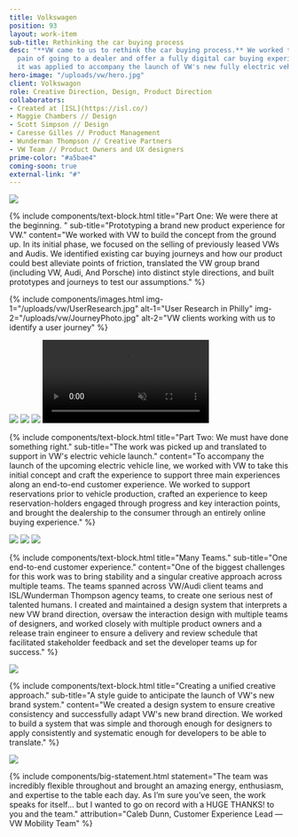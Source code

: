 ```yaml
---
title: Volkswagen
position: 93
layout: work-item
sub-title: Rethinking the car buying process
desc: "**VW came to us to rethink the car buying process.** We worked to ditch the
  pain of going to a dealer and offer a fully digital car buying experience. Later,
  it was applied to accompany the launch of VW's new fully electric vehicles."
hero-image: "/uploads/vw/hero.jpg"
client: Volkswagon
role: Creative Direction, Design, Product Direction
collaborators:
- Created at [ISL](https://isl.co/)
- Maggie Chambers // Design
- Scott Simpson // Design
- Caresse Gilles // Product Management
- Wunderman Thompson // Creative Partners
- VW Team // Product Owners and UX designers
prime-color: "#a5bae4"
coming-soon: true
external-link: "#"
---
```


<img class="padded-image" src="/uploads/vw/MogoHighlight.jpg">

<!-- <video class="inlineVideo" autoplay>
    <source src="/uploads/vw/VW_Master_Prototype-vdp2.mp4" type="video/mp4">
</video> -->

{% include components/text-block.html
    title="Part One: We were there at the beginning.  "
    sub-title="Prototyping a brand new product experience for VW."
    content="We worked with VW to build the concept from the ground up. In its initial phase, we focused on the selling of previously leased VWs and Audis. We identified existing car buying journeys and how our product could best alleviate points of friction, translated the VW group brand (including VW, Audi, And Porsche) into distinct style directions, and built prototypes and journeys to test our assumptions."
%}

{% include components/images.html
    img-1="/uploads/vw/UserResearch.jpg"
    alt-1="User Research in Philly"
    img-2="/uploads/vw/JourneyPhoto.jpg"
    alt-2="VW clients working with us to identify a user journey"
%}

<img class="padded-image" src="/uploads/vw/Journey.jpg">

<img class="padded-image" src="/uploads/vw/designdirections.jpg">

<img class="fullWidth-image" src="/uploads/vw/comps.jpg">

<video class="paddedVideo" autoplay controls loop muted>
    <source src="/uploads/vw/selectiontrimdown4_dowsized.mp4" type="video/mp4">
</video>


{% include components/text-block.html
    title="Part Two: We must have done something right."
    sub-title="The work was picked up and translated to support in VW's electric vehicle launch."
    content="To accompany the launch of the upcoming electric vehicle line, we worked with VW to take this initial concept and craft the experience to support three main experiences along an end-to-end customer experience. We worked to support reservations prior to vehicle production, crafted an experience to keep reservation-holders engaged through progress and key interaction points, and brought the dealership to the consumer through an entirely online buying experience."
%}

<img class="fullWidth-image" src="/uploads/vw/CW5comps1.jpg">
<img class="fullWidth-image" src="/uploads/vw/CW5comps2.jpg">
<img class="padded-image" src="/uploads/vw/CW5comps3.jpg">

{% include components/text-block.html
    title="Many Teams."
    sub-title="One end-to-end customer experience."
    content="One of the biggest challenges for this work was to bring stability and a singular creative approach across multiple teams. The teams spanned across VW/Audi client teams and ISL/Wunderman Thompson agency teams, to create one serious nest of talented humans. I created and maintained a design system that interprets a new VW brand direction, oversaw the interaction design with multiple teams of designers, and worked closely with multiple product owners and a release train engineer to ensure a delivery and review schedule that facilitated stakeholder feedback and set the developer teams up for success."
%}

<img class="padded-image" src="/uploads/vw/flow.jpg">

{% include components/text-block.html
    title="Creating a unified creative approach."
    sub-title="A style guide to anticipate the launch of VW's new brand system."
    content="We created a design system to ensure creative consistency and  successfully adapt VW's new brand direction. We worked to build a system that was simple and thorough enough for designers to apply consistently and systematic enough for developers to be able to translate."
%}

<img class="padded-image" src="/uploads/vw/designsystem.jpg">

{% include components/big-statement.html
    statement="The team was incredibly flexible throughout and brought an amazing energy, enthusiasm, and expertise to the table each day. As I’m sure you’ve seen, the work speaks for itself… but I wanted to go on record with a HUGE THANKS! to you and the team."
    attribution="Caleb Dunn, Customer Experience Lead — VW Mobility Team"
%}

<!-- {% include components/pwProtect.html %} -->
